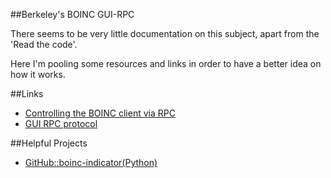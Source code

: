 ##Berkeley's BOINC GUI-RPC

There seems to be very little documentation on this subject, apart from the 'Read the code'.

Here I'm pooling some resources and links in order to have a better idea on how it works.

##Links
* [Controlling the BOINC client via RPC](https://boinc.berkeley.edu/trac/wiki/GuiRpc)
* [GUI RPC protocol](http://boinc.berkeley.edu/trac/wiki/GuiRpcProtocol)

##Helpful Projects
* [GitHub::boinc-indicator(Python)](https://github.com/MestreLion/boinc-indicator)
